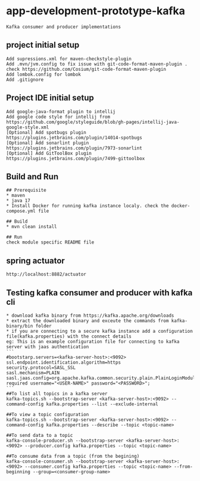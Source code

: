 # app-development-prototype-kafka  
    Kafka consumer and producer implementations

## project initial setup
    Add supressions.xml for maven-checkstyle-plugin
    Add .mvn/jvm.config to fix issue with git-code-format-maven-plugin . check https://github.com/Cosium/git-code-format-maven-plugin
    Add lombok.config for lombok
    Add .gitignore

## Project IDE initial setup
    Add google-java-format plugin to intellij
    Add google code style for intellij from https://github.com/google/styleguide/blob/gh-pages/intellij-java-google-style.xml
    [Optional] Add spotbugs plugin https://plugins.jetbrains.com/plugin/14014-spotbugs
    [Optional] Add sonarlint plugin https://plugins.jetbrains.com/plugin/7973-sonarlint
    [Optional] Add GitToolBox plugin https://plugins.jetbrains.com/plugin/7499-gittoolbox

## Build and Run
    ## Prerequisite
    * maven 
    * java 17
    * Install Docker for running kafka instance localy. check the docker-compose.yml file

    ## Build
    * mvn clean install

    ## Run
    check module specific README file

## spring actuator
    http://localhost:8882/actuator

## Testing kafka consumer and producer with kafka cli
    * download kafka binary from https://kafka.apache.org/downloads
    * extract the downloaded binary and exceute the commands from kafka-binary/bin folder
    * if you are connecting to a secure kafka instance add a configuration file(kafka.properties) with the connect details
    eg: This is an example configuration file for connecting to kafka server with jaas authentication
    ```
    #bootstarp.servers=<kafka-server-host>:<9092>
    ssl.endpoint.identification.algorithm=https
    security.protocol=SASL_SSL
    sasl.mechanism=PLAIN
    sasl.jaas.config=org.apache.kafka.common.security.plain.PlainLoginModule required username="<USER-NAME>" password="<PASSWORD>";
    ```
    ##To list all topics in a kafka server
    kafka-topics.sh --bootstrap-server <kafka-server-host>:<9092> --command-config kafka.properties --list --exclude-internal
    
    ##To view a topic configuration
    kafka-topics.sh --bootstrap-server <kafka-server-host>:<9092> --command-config kafka.properties --describe --topic <topic-name>

    ##To send data to a topic
    kafka-console-producer.sh --bootstrap-server <kafka-server-host>:<9092> --producer.config kafka.properties --topic <topic-name> 
    
    ##To consume data from a topic (from the begining)
    kafka-console-consumer.sh --bootstrap-server <kafka-server-host>:<9092> --consumer.config kafka.properties --topic <topic-name> --from-beginning --group=<consumer-group-name> 
